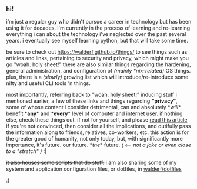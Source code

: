 ### hi!

i'm just a regular guy who didn't pursue a career in technology but has been using it for decades. i'm currently in the process of learning and re-learning everything i can about the technology i've neglected over the past several years. i eventually see myself learning python, but that will take some time. 

be sure to check out https://walderf.github.io/things/ to see things such as articles and links, pertaining to security and privacy, which might make you go "woah. holy sheet!" there are also similar things regarding the hardening, general administration, and configuration of *(mainly \*nix-related)* OS things. plus, there is a *(slowly)* growing list which will introduce/re-introduce some nifty and useful CLI tools 'n things. 

most importantly, referring back to "woah. holy sheet!" inducing stuff i mentioned earlier, a few of these links and things regarding **"privacy"**, some of whose content i consider detrimental, can and absolutely \*_will_\* benefit \*__any__\* and \*__every__\* level of computer and internet user. if nothing else, check these things out. if not for yourself, and please [read this article](https://www.wired.com/story/big-data-may-not-know-your-name-but-it-knows-everything-else/) if you're not convinced, then consider all the implications, and dutifully pass the information along to friends, relatives, co-workers, etc. this action is for the greater good of humanity, not only today, but, with significantly more importance, it's future. our future. \*_the_\* future.   *( <-- not a joke or even close to a "stretch" )*  :|    

~~it also houses some scripts that do stuff.~~ i am also sharing some of my system and application configuration files, or dotfiles, in [walderf/dotfiles](https://github.com/walderf/dotfiles)

:)
